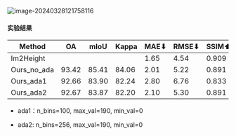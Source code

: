 ![image-20240328121758116](C:\Users\wychencc\AppData\Roaming\Typora\typora-user-images\image-20240328121758116.png)

#### 实验结果

| Method      | OA    | mIoU  | Kappa | MAE⬇ | RMSE⬇ | SSIM⬆ | R2⬆   |
| ----------- | ----- | ----- | ----- | ---- | ----- | ----- | ----- |
| Im2Height   |       |       |       | 1.65 | 4.54  | 0.909 | 0.811 |
| Ours_no_ada | 93.42 | 85.41 | 84.06 | 2.01 | 5.22  | 0.891 | 0.738 |
| Ours_ada1   | 92.66 | 83.90 | 82.24 | 2.80 | 6.76  | 0.833 | 0.560 |
| Ours_ada2   | 92.67 | 83.87 | 82.20 | 2.10 | 5.30  | 0.891 | 0.732 |

* ada1：n_bins=100, max_val=190, min_val=0

* ada2:   n_bins=256, max_val=190, min_val=0
